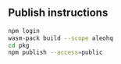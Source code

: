 ## Publish instructions

```bash
npm login
wasm-pack build --scope aleohq
cd pkg
npm publish --access=public
```
